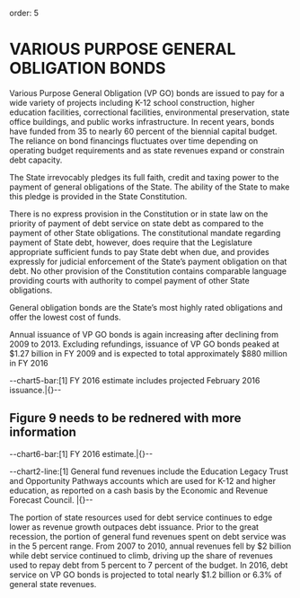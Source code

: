 order: 5

# VARIOUS PURPOSE GENERAL OBLIGATION BONDS

Various Purpose General Obligation (VP GO) bonds are issued to pay for a wide variety of projects including K-12 school construction, higher education facilities, correctional facilities, environmental preservation, state office buildings, and public works infrastructure. In recent years, bonds have funded from 35 to nearly 60 percent of the biennial capital budget. The reliance on bond financings fluctuates over time depending on operating budget requirements and as state revenues expand or constrain debt capacity.

The State irrevocably pledges its full faith, credit and taxing power to the payment of general obligations of the State. The ability of the State to make this pledge is provided in the State Constitution.

There is no express provision in the Constitution or in state law on the priority of payment of debt service on state debt as compared to the payment of other State obligations. The constitutional mandate regarding payment of State debt, however, does require that the Legislature appropriate sufficient funds to pay State debt when due, and provides expressly for judicial enforcement of the State’s payment obligation on that debt. No other provision of the Constitution contains comparable language providing courts with authority to compel payment of other State obligations.

General obligation bonds are the State’s most highly rated obligations and offer the lowest cost of funds.

Annual issuance of VP GO bonds is again increasing after declining from 2009 to 2013. Excluding refundings, issuance of VP GO bonds peaked at $1.27 billion in FY 2009 and is expected to total approximately $880 million in FY 2016

--chart5-bar:[1] FY 2016 estimate includes projected February 2016 issuance.|{}--

## Figure 9 needs to be rednered with more information

--chart6-bar:[1] FY 2016 estimate.|{}--

--chart2-line:[1] General fund revenues include the Education Legacy Trust and Opportunity Pathways accounts which are used for K-12 and higher education, as reported on a cash basis by the Economic and Revenue Forecast Council. |{}--

The portion of state resources used for debt service continues to edge lower as revenue growth outpaces debt issuance. Prior to the great recession, the portion of general fund revenues spent on debt service was in the 5 percent range. From 2007 to 2010, annual revenues fell by $2 billion while debt service continued to climb, driving up the share of revenues used to repay debt from 5 percent to 7 percent of the budget. In 2016, debt service on VP GO bonds is projected to total nearly $1.2 billion or 6.3% of general state revenues.

